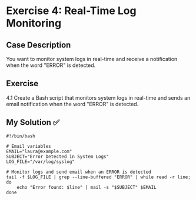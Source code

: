 # Exercise 4: Real-Time Log Monitoring

## Case Description

You want to monitor system logs in real-time and receive a notification when the word "ERROR" is detected.

## Exercise

4.1 Create a Bash script that monitors system logs in real-time and sends an email notification when the word "ERROR" is detected.

## My Solution ✅

```
#!/bin/bash

# Email variables
EMAIL="laura@example.com"
SUBJECT="Error Detected in System Logs"
LOG_FILE="/var/log/syslog"

# Monitor logs and send email when an ERROR is detected
tail -f $LOG_FILE | grep --line-buffered "ERROR" | while read -r line; do
    echo "Error found: $line" | mail -s "$SUBJECT" $EMAIL
done
```
